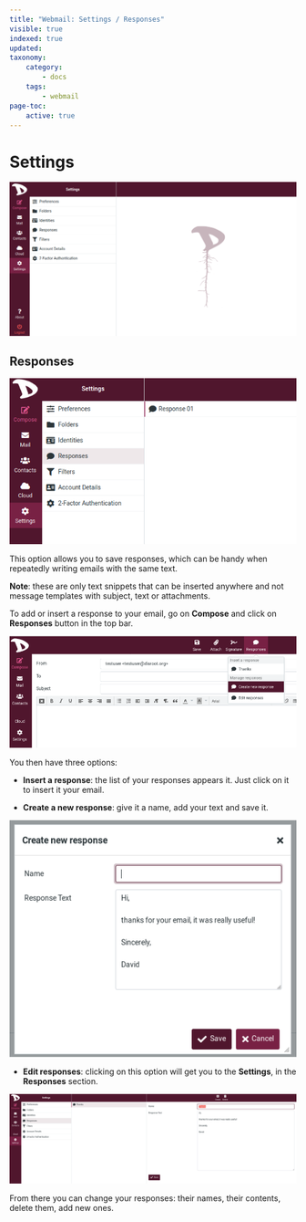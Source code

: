 ```yaml
---
title: "Webmail: Settings / Responses"
visible: true
indexed: true
updated:
taxonomy:
    category:
        - docs
    tags:
        - webmail
page-toc:
    active: true
---
```


# Settings

![Settings](../settings.png)

## Responses

![Responses](en/set_responses.png)

This option allows you to save responses, which can be handy when repeatedly writing emails with the same text.

**Note**: these are only text snippets that can be inserted anywhere and not message templates with subject, text or attachments.

To add or insert a response to your email, go on **Compose** and click on **Responses** button in the top bar.

![Responses](en/responses.png)

You then have three options:
- **Insert a response**: the list of your responses appears it. Just click on it to insert it your email.

- **Create a new response**: give it a name, add your text and save it.

![Responses](en/responses_new.png)

- **Edit responses**: clicking on this option will get you to the **Settings**, in the **Responses** section.

![Responses](en/responses_edit.png)

From there you can change your responses: their names, their contents, delete them, add new ones.

